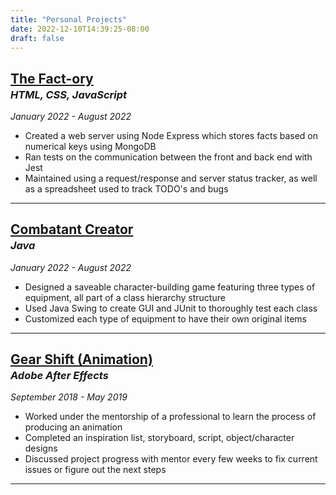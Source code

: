 ```yaml
---
title: "Personal Projects"
date: 2022-12-10T14:39:25-08:00
draft: false
---
```


## [**The Fact-ory**](https://github.com/AndyyyLi/fact-ory "Visit Source")
<h1 style="margin: -20px"></h1>

### *HTML, CSS, JavaScript*
*January 2022 - August 2022*

- Created a web server using Node Express which stores facts based on numerical keys using MongoDB
- Ran tests on the communication between the front and back end with Jest
- Maintained using a request/response and server status tracker, as well as a spreadsheet used to track TODO's and bugs

---

## [**Combatant Creator**](https://github.com/AndyyyLi/combatant-creator "Visit Source")
<h1 style="margin: -20px"></h1>

### *Java*
*January 2022 - August 2022*

- Designed a saveable character-building game featuring three types of equipment, all part of a class hierarchy structure
- Used Java Swing to create GUI and JUnit to thoroughly test each class
- Customized each type of equipment to have their own original items

---

## [**Gear Shift (Animation)**](https://youtu.be/VnWvOObJ1Eg "Watch on Youtube")
<h1 style="margin: -20px"></h1>

### *Adobe After Effects*
*September 2018 - May 2019*

- Worked under the mentorship of a professional to learn the process of producing an animation
- Completed an inspiration list, storyboard, script, object/character designs
- Discussed project progress with mentor every few weeks to fix current issues or figure out the next steps

---